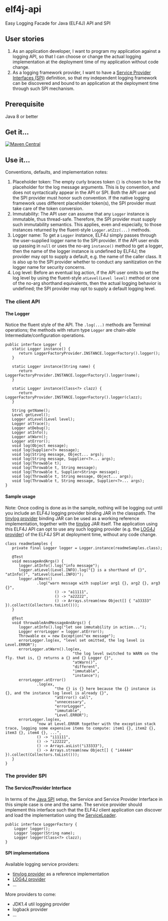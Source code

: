 # elf4j-api

Easy Logging Facade for Java (ELF4J) API and SPI

## User stories

1. As an application developer, I want to program my application against a logging API, so that I can choose or
   change the actual logging implementation at the deployment time of my application without code change.
2. As a logging framework provider, I want to have
   a [Service Provider Interfaces (SPI)](https://docs.oracle.com/javase/tutorial/sound/SPI-intro.html) definition, so
   that my independent logging framework can be discovered and bound to an application at the deployment time through
   such SPI mechanism.

## Prerequisite

Java 8 or better

## Get it...

[![Maven Central](https://img.shields.io/maven-central/v/io.github.elf4j/elf4j-api.svg?label=Maven%20Central)](https://search.maven.org/search?q=g:%22io.github.elf4j%22%20AND%20a:%22elf4j-api%22)

## Use it...

Conventions, defaults, and implementation notes:

1. Placeholder token: The empty curly braces token `{}` is chosen to be the placeholder for the log message arguments.
   This is by convention, and does not syntactically appear in the API or SPI. Both the API user and the SPI provider
   must honor such convention. If the native logging framework uses different placeholder token(s), the SPI provider
   must take care of the token conversion.
2. Immutability: The API user can assume that any `Logger` instance is immutable, thus thread-safe. Therefore, the SPI
   provider must supply such immutability semantics. This applies, even and especially, to those instances returned by
   the fluent-style `Logger.atZzz(...)` methods.
3. Logger name: To get a `Logger` instance, ELF4J simply passes through the user-supplied logger name to the SPI
   provider. If the API user ends up passing in `null` or uses the no-arg `instance()` method to get a logger, then the
   name of the logger instance is undefined by ELF4J; the provider may opt to supply a default, e.g. the name of the
   caller class. It is also up to the SPI provider whether to conduct any sanitization on the logger name for security
   concerns.
4. Log level: Before an eventual log action, if the API user omits to set the log level by using the
   fluent-style `atLevel(Level level)` method or one of the no-arg shorthand equivalents, then the actual logging
   behavior is undefined; the SPI provider may opt to supply a default logging level.

### The client API

#### The Logger

Notice the fluent style of the API. The `.log(...)` methods are Terminal operations; the methods with return
type `Logger` are chain-able Intermediate/configuration operations.

```
public interface Logger {
   static Logger instance() {
      return LoggerFactoryProvider.INSTANCE.loggerFactory().logger();
   }
   
   static Logger instance(String name) {
      return LoggerFactoryProvider.INSTANCE.loggerFactory().logger(name);
   }
   
   static Logger instance(Class<?> clazz) {
      return LoggerFactoryProvider.INSTANCE.loggerFactory().logger(clazz);
   }
   
   String getName();
   Level getLevel();
   Logger atLevel(Level level);
   Logger atTrace();
   Logger atDebug();
   Logger atInfo();
   Logger atWarn();
   Logger atError();
   void log(Object message);
   void log(Supplier<?> message);
   void log(String message, Object... args);
   void log(String message, Supplier<?>... args);
   void log(Throwable t);
   void log(Throwable t, String message);
   void log(Throwable t, Supplier<String> message);
   void log(Throwable t, String message, Object... args);
   void log(Throwable t, String message, Supplier<?>... args);
}
```

#### Sample usage

Note: Once coding is done as in the sample, nothing will be logging out until you include an ELF4J logging
provider binding JAR in the classpath. The [tinylog provider](https://github.com/elf4j/elf4j-tinylog)
binding JAR can be used as a working reference implementation, together with the
[tinylog](https://tinylog.org/v2/) JAR itself. The application using this ELF4J API can opt to use
any such logging provider (e.g. the [LOG4J provider](https://github.com/elf4j/elf4j-log4j)) of the ELF4J
SPI at deployment time, without any code change.

```
class readmeSamples {
   private final Logger logger = Logger.instance(readmeSamples.class);
   
   @Test
   void messageAndArgs() {
      logger.atInfo().log("info message");
      logger.atLevel(Level.INFO).log("{} is a shorthand of {}", "atInfo()", "atLevel(Level.INFO)");
      logger.atWarn()
              .log("warn message with supplier arg1 {}, arg2 {}, arg3 {}",
                      () -> "a11111",
                      () -> "a22222",
                      () -> Arrays.stream(new Object[] { "a33333" }).collect(Collectors.toList()));
   }
   
   @Test
   void throwableAndMessageAndArgs() {
      logger.atInfo().log("let see immutability in action...");
      Logger errorLogger = logger.atError();
      Throwable ex = new Exception("ex message");
      errorLogger.log(ex, "level set omitted, the log level is Level.ERROR");
      errorLogger.atWarn().log(ex, 
                              "the log level switched to WARN on the fly. that is, {} returns a {} and {} Logger {}",
                              "atWarn()",
                              "different",
                              "immutable",
                              "instance");
      errorLogger.atError()
              .log(ex,
                      "the {} is {} here because the {} instance is {}, and the instance log level is already {}",
                      "atError() call",
                      "unnecessary",
                      "errorLogger",
                      "immutable",
                      "Level.ERROR");
      errorLogger.log(ex,
              "now at Level.ERROR together with the exception stack trace, logging some expensive items to compute: item1 {}, item2 {}, item3 {}, item4 {}, ...",
              () -> "i11111",
              () -> "i22222",
              () -> Arrays.asList("i33333"),
              () -> Arrays.stream(new Object[] { "i44444" }).collect(Collectors.toList()));
   }
}
```

### The provider SPI

#### The Service/Provider Interface

In terms of the [Java SPI](https://docs.oracle.com/javase/tutorial/sound/SPI-intro.html) setup, the Service and Service
Provider Interface in this simple case is one and the same. The service provider should implement this interface such
that the ELF4J client application can discover and load the implementation using
the [ServiceLoader](https://docs.oracle.com/javase/8/docs/api/java/util/ServiceLoader.html).

```
public interface LoggerFactory {
    Logger logger();
    Logger logger(String name);
    Logger logger(Class<?> clazz);    
}
```

#### SPI implementations

Available logging service providers:

- [tinylog provider](https://github.com/elf4j/elf4j-tinylog) as a reference implementation
- [LOG4J provider](https://github.com/elf4j/elf4j-log4j)
- ...

More providers to come:

- JDK1.4 util logging provider
- logback provider
- ...
